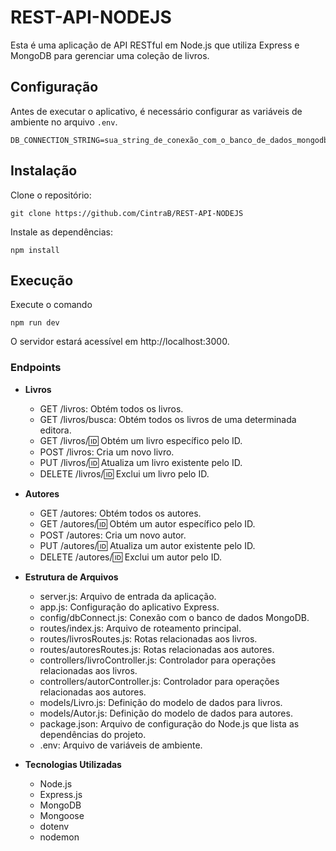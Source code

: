 # REST-API-NODEJS

Esta é uma aplicação de API RESTful em Node.js que utiliza Express e MongoDB para gerenciar uma coleção de livros.

## Configuração

Antes de executar o aplicativo, é necessário configurar as variáveis de ambiente no arquivo `.env`.

```plaintext
DB_CONNECTION_STRING=sua_string_de_conexão_com_o_banco_de_dados_mongodb
```
## Instalação

Clone o repositório:

```plaintext
git clone https://github.com/CintraB/REST-API-NODEJS
```
Instale as dependências:

```plaintext
npm install
```
## Execução

Execute o comando

```plaintext
npm run dev
```
O servidor estará acessível em http://localhost:3000.

### Endpoints

  - **Livros**
    - GET /livros: Obtém todos os livros.
    - GET /livros/busca: Obtém todos os livros de uma determinada editora.
    - GET /livros/:id: Obtém um livro específico pelo ID.
    - POST /livros: Cria um novo livro.
    - PUT /livros/:id: Atualiza um livro existente pelo ID.
    - DELETE /livros/:id: Exclui um livro pelo ID.
  - **Autores**
    - GET /autores: Obtém todos os autores.
    - GET /autores/:id: Obtém um autor específico pelo ID.
    - POST /autores: Cria um novo autor.
    - PUT /autores/:id: Atualiza um autor existente pelo ID.
    - DELETE /autores/:id: Exclui um autor pelo ID.

- **Estrutura de Arquivos**
  - server.js: Arquivo de entrada da aplicação.
  - app.js: Configuração do aplicativo Express.
  - config/dbConnect.js: Conexão com o banco de dados MongoDB.
  - routes/index.js: Arquivo de roteamento principal.
  - routes/livrosRoutes.js: Rotas relacionadas aos livros.
  - routes/autoresRoutes.js: Rotas relacionadas aos autores.
  - controllers/livroController.js: Controlador para operações relacionadas aos livros.
  - controllers/autorController.js: Controlador para operações relacionadas aos autores.
  - models/Livro.js: Definição do modelo de dados para livros.
  - models/Autor.js: Definição do modelo de dados para autores.
  - package.json: Arquivo de configuração do Node.js que lista as dependências do projeto.
  - .env: Arquivo de variáveis de ambiente.

- **Tecnologias Utilizadas**
  - Node.js
  - Express.js
  - MongoDB
  - Mongoose
  - dotenv
  - nodemon
